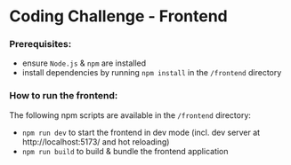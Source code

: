 # Coding Challenge - Frontend

### Prerequisites:
- ensure `Node.js` & `npm` are installed
- install dependencies by running `npm install` in the `/frontend` directory

### How to run the frontend:
The following npm scripts are available in the `/frontend` directory:
- `npm run dev` to start the frontend in dev mode (incl. dev server at http://localhost:5173/ and hot reloading)
- `npm run build` to build & bundle the frontend application
